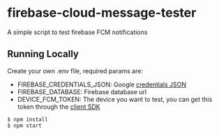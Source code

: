 # firebase-cloud-message-tester

A simple script to test firebase FCM notifications

## Running Locally

Create your own .env file, required params are:
- FIREBASE_CREDENTIALS_JSON: Google [credentials JSON](https://firebase.google.com/docs/cloud-messaging/auth-server#provide-credentials-manually)
- FIREBASE_DATABASE: Firebase database url
- DEVICE_FCM_TOKEN: The device you want to test, you can get this token through the [client SDK](https://firebase.google.com/docs/cloud-messaging/android/client)

```
$ npm install
$ npm start
```
